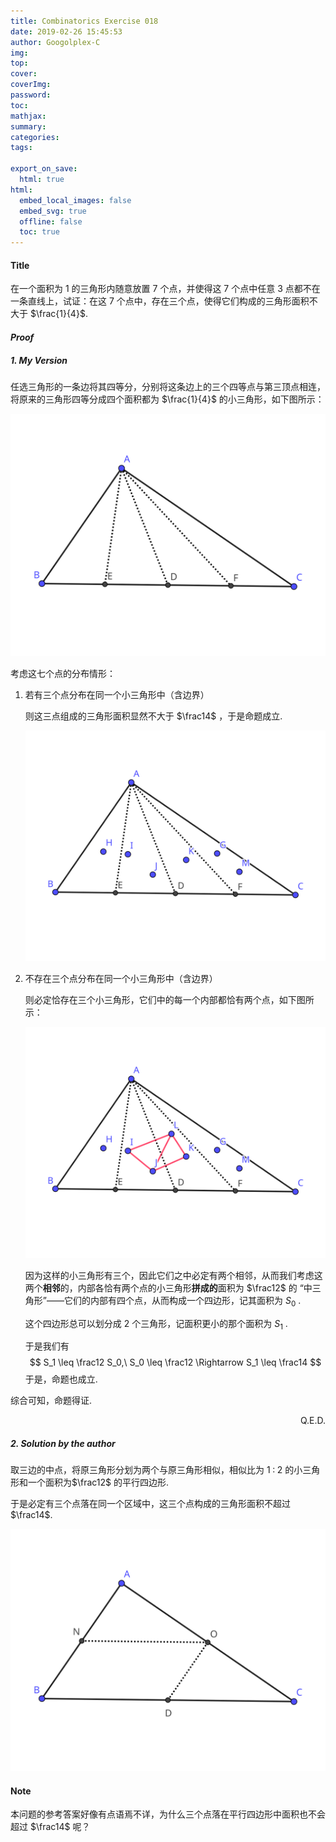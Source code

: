 ```yaml
---
title: Combinatorics Exercise 018
date: 2019-02-26 15:45:53
author: Googolplex-C
img: 
top: 
cover: 
coverImg: 
password: 
toc: 
mathjax: 
summary: 
categories: 
tags:

export_on_save:
  html: true
html:
  embed_local_images: false
  embed_svg: true
  offline: false
  toc: true
---
```


#### Title

在一个面积为 $1$ 的三角形内随意放置 $7$ 个点，并使得这 $7$ 个点中任意 $3$ 点都不在一条直线上，试证：在这 $7$ 个点中，存在三个点，使得它们构成的三角形面积不大于 $\frac{1}{4}$.

<!-- more -->

#### *Proof*

##### 1. My Version

任选三角形的一条边将其四等分，分别将这条边上的三个四等点与第三顶点相连，将原来的三角形四等分成四个面积都为 $\frac{1}{4}$ 的小三角形，如下图所示：

![001](./001.svg)

考虑这七个点的分布情形：

1. 若有三个点分布在同一个小三角形中（含边界）

    则这三点组成的三角形面积显然不大于 $\frac14$ ，于是命题成立.  

    ![002](./002.svg)

2. 不存在三个点分布在同一个小三角形中（含边界）

    则必定恰存在三个小三角形，它们中的每一个内部都恰有两个点，如下图所示：

    ![003](./003.svg)

    因为这样的小三角形有三个，因此它们之中必定有两个相邻，从而我们考虑这两个**相邻**的，内部各恰有两个点的小三角形**拼成的**面积为 $\frac12$ 的 “中三角形”——它们的内部有四个点，从而构成一个四边形，记其面积为 $S_0$ .

    这个四边形总可以划分成 $2$ 个三角形，记面积更小的那个面积为 $S_1$ .

    于是我们有 
    $$
    S_1 \leq \frac12 S_0,\ S_0 \leq \frac12 \Rightarrow S_1 \leq \frac14
    $$
    于是，命题也成立.

综合可知，命题得证.

<p align="right">Q.E.D.</p>

##### 2. Solution by the author

取三边的中点，将原三角形分划为两个与原三角形相似，相似比为 $1 \mathbin{:} 2$ 的小三角形和一个面积为$\frac12$ 的平行四边形.

于是必定有三个点落在同一个区域中，这三个点构成的三角形面积不超过$\frac14$.

![004](./004.svg)



#### Note

本问题的参考答案好像有点语焉不详，为什么三个点落在平行四边形中面积也不会超过 $\frac14$ 呢？